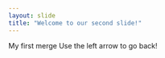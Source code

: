 ```yaml
---
layout: slide
title: "Welcome to our second slide!"
---
```

My first merge
Use the left arrow to go back!
